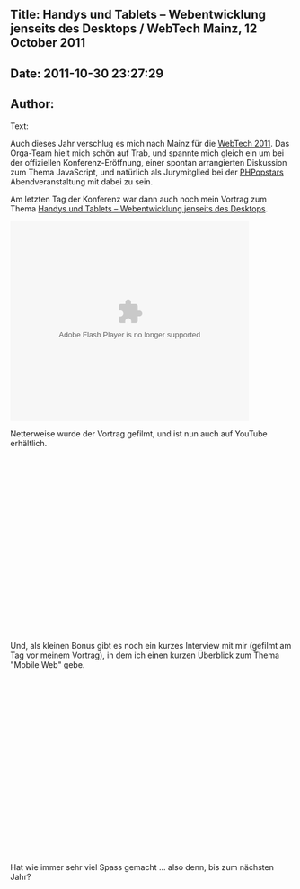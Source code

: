 Title: Handys und Tablets – Webentwicklung jenseits des Desktops / WebTech Mainz, 12 October 2011
----
Date: 2011-10-30 23:27:29
----
Author: 
----
Text:

<p>Auch dieses Jahr verschlug es mich nach Mainz für die <a href="http://webtechcon.de/2011/">WebTech 2011</a>. Das Orga-Team hielt mich schön auf Trab, und spannte mich gleich ein um bei der offiziellen Konferenz-Eröffnung, einer spontan arrangierten Diskussion zum Thema JavaScript, und natürlich als Jurymitglied bei der <a href="http://webtechcon.de/2011/sessions#session-20264">PHPopstars</a> Abendveranstaltung mit dabei zu sein.</p>
<p>Am letzten Tag der Konferenz war dann auch noch mein Vortrag zum Thema <a href="http://www.slideshare.net/redux/handys-und-tablets-webentwicklung-jenseits-des-desktops-webtech-mainz-121020211">Handys und Tablets – Webentwicklung jenseits des Desktops</a>.</p>

<object id="__sse9656865" width="425" height="355"> <param name="movie" value="http://static.slidesharecdn.com/swf/ssplayer2.swf?doc=webtech-12-10-20211-111012060525-phpapp02&amp;stripped_title=handys-und-tablets-webentwicklung-jenseits-des-desktops-webtech-mainz-121020211&amp;userName=redux" /> <param name="allowFullScreen" value="true" /> <param name="allowScriptAccess" value="never" /> <embed name="__sse9656865" src="http://static.slidesharecdn.com/swf/ssplayer2.swf?doc=webtech-12-10-20211-111012060525-phpapp02&amp;stripped_title=handys-und-tablets-webentwicklung-jenseits-des-desktops-webtech-mainz-121020211&amp;userName=redux" type="application/x-shockwave-flash" allowfullscreen="true" width="425" height="355" allowscriptaccess="never" /> </object>

<p>Netterweise wurde der Vortrag gefilmt, und ist nun auch auf YouTube erhältlich.</p>

<object width="560" height="315"><param name="movie" value="http://www.youtube.com/v/RO5iIZegkeQ?version=3&amp;amp;hl=en_GB" /><param name="allowFullScreen" value="true" /><param name="allowscriptaccess" value="never" /><embed src="http://www.youtube.com/v/RO5iIZegkeQ?version=3&amp;amp;hl=en_GB" type="application/x-shockwave-flash" width="560" height="315" allowfullscreen="true" allowscriptaccess="never" /></object>

<p>Und, als kleinen Bonus gibt es noch ein kurzes Interview mit mir (gefilmt am Tag vor meinem Vortrag), in dem ich einen kurzen Überblick zum Thema &quot;Mobile Web&quot; gebe.</p>

<object width="560" height="315"><param name="movie" value="http://www.youtube.com/v/a2L4dG5HhRo?version=3&amp;amp;hl=en_GB" /><param name="allowFullScreen" value="true" /><param name="allowscriptaccess" value="never" /><embed src="http://www.youtube.com/v/a2L4dG5HhRo?version=3&amp;amp;hl=en_GB" type="application/x-shockwave-flash" width="560" height="315" allowfullscreen="true" allowscriptaccess="never" /></object>

<p>Hat wie immer sehr viel Spass gemacht … also denn, bis zum nächsten Jahr?</p>
